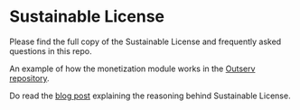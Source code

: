 # Sustainable License

Please find the full copy of the Sustainable License and frequently asked
questions in this repo.

An example of how the monetization module works in the [Outserv
repository](https://github.com/outcaste-io/outserv/tree/main/billing).

Do read the [blog post][blog] explaining the reasoning behind Sustainable License.

[blog]: https://manishrjain.com/why-sustainable-license
